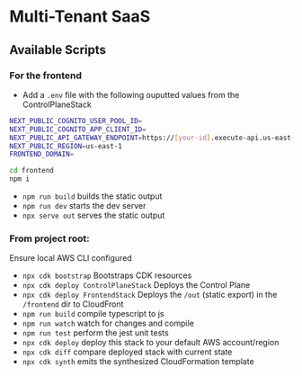 # Multi-Tenant SaaS

## Available Scripts

### For the frontend

- Add a `.env` file with the following ouputted values from the ControlPlaneStack
```sh
NEXT_PUBLIC_COGNITO_USER_POOL_ID=
NEXT_PUBLIC_COGNITO_APP_CLIENT_ID=
NEXT_PUBLIC_API_GATEWAY_ENDPOINT=https://[your-id].execute-api.us-east-1.amazonaws.com/
NEXT_PUBLIC_REGION=us-east-1
FRONTEND_DOMAIN=
```
```sh
cd frontend
npm i
```
* `npm run build`   builds the static output
* `npm run dev`   starts the dev server
* `npx serve out`    serves the static output


###  From project root:
Ensure local AWS CLI configured
* `npx cdk bootstrap`    Bootstraps CDK resources
* `npx cdk deploy ControlPlaneStack`    Deploys the Control Plane
* `npx cdk deploy FrontendStack`    Deploys the `/out` (static export) in the `/frontend` dir to CloudFront 
* `npm run build`   compile typescript to js
* `npm run watch`   watch for changes and compile
* `npm run test`    perform the jest unit tests
* `npx cdk deploy`  deploy this stack to your default AWS account/region
* `npx cdk diff`    compare deployed stack with current state
* `npx cdk synth`   emits the synthesized CloudFormation template
